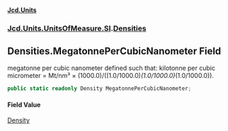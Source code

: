 #### [Jcd.Units](index 'index')
### [Jcd.Units.UnitsOfMeasure.SI](Jcd.Units.UnitsOfMeasure.SI 'Jcd.Units.UnitsOfMeasure.SI').[Densities](Densities 'Jcd.Units.UnitsOfMeasure.SI.Densities')

## Densities.MegatonnePerCubicNanometer Field

megatonne per cubic nanometer defined such that: kilotonne per cubic micrometer = Mt/nm³ ×
(1000.0)/((1.0/1000.0)*(1.0/1000.0)*(1.0/1000.0)).

```csharp
public static readonly Density MegatonnePerCubicNanometer;
```

#### Field Value
[Density](Density 'Jcd.Units.UnitTypes.Density')